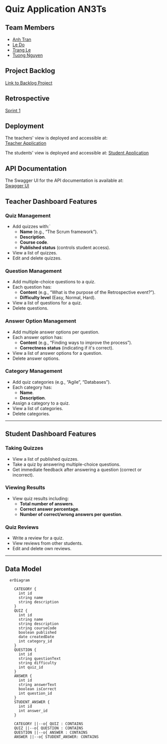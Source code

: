 # Quiz Application AN3Ts

## Team Members

- [Anh Tran](https://github.com/AnnieTran2023)
- [Le Do](https://github.com/DozyXYZ)
- [Trang Le](https://github.com/TrangLe265)
- [Tuong Nguyen](https://github.com/NguyenTuong4017)

## Project Backlog

[Link to Backlog Project](https://github.com/orgs/AN3Ts/projects/1)

## Retrospective

[Sprint 1](https://edu.flinga.fi/s/EH4Y23J)

## Deployment

The teachers' view is deployed and accessible at:  
[Teacher Application](https://quiz-git-quiz.2.rahtiapp.fi/quizzes/showQuizzes)

The students' view is deployed and accessible at:
[Student Application](https://quiz-zfde.onrender.com/)

## API Documentation

The Swagger UI for the API documentation is available at:  
[Swagger UI](https://quiz-git-quiz.2.rahtiapp.fi/swagger-ui/index.html)

## Teacher Dashboard Features

### Quiz Management

- Add quizzes with:`
  - **Name** (e.g., “The Scrum framework”).
  - **Description**.
  - **Course code**.
  - **Published status** (controls student access).
- View a list of quizzes.
- Edit and delete quizzes.

### Question Management

- Add multiple-choice questions to a quiz.
- Each question has:
  - **Content** (e.g., “What is the purpose of the Retrospective event?”).
  - **Difficulty level** (Easy, Normal, Hard).
- View a list of questions for a quiz.
- Delete questions.

### Answer Option Management

- Add multiple answer options per question.
- Each answer option has:
  - **Content** (e.g., “Finding ways to improve the process”).
  - **Correctness status** (indicating if it's correct).
- View a list of answer options for a question.
- Delete answer options.

### Category Management

- Add quiz categories (e.g., “Agile”, “Databases”).
- Each category has:
  - **Name**.
  - **Description**.
- Assign a category to a quiz.
- View a list of categories.
- Delete categories.

---

## Student Dashboard Features

### Taking Quizzes

- View a list of published quizzes.
- Take a quiz by answering multiple-choice questions.
- Get immediate feedback after answering a question (correct or incorrect).

### Viewing Results

- View quiz results including:
  - **Total number of answers**.
  - **Correct answer percentage**.
  - **Number of correct/wrong answers per question**.

### Quiz Reviews

- Write a review for a quiz.
- View reviews from other students.
- Edit and delete own reviews.

---

## Data Model

```mermaid
  erDiagram

    CATEGORY {
      int id
      string name
      string description
    }
    QUIZ {
      int id
      string name
      string description
      string courseCode
      boolean published
      date createdDate
      int category_id
    }
    QUESTION {
      int id
      string questionText
      string difficulty
      int quiz_id
    }
    ANSWER {
      int id
      string answerText
      boolean isCorrect
      int question_id
    }
    STUDENT_ANSWER {
      int id
      int answer_id
    }

    CATEGORY ||--o{ QUIZ : CONTAINS
    QUIZ ||--o{ QUESTION : CONTAINS
    QUESTION ||--o{ ANSWER : CONTAINS
    ANSWER ||--o{ STUDENT_ANSWER: CONTAINS
```
